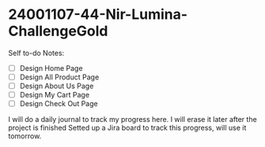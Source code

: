 ﻿# 24001107-44-Nir-Lumina-ChallengeGold

Self to-do Notes: 

- [ ] Design Home Page
- [ ] Design All Product Page
- [ ] Design About Us Page
- [ ] Design My Cart Page
- [ ] Design Check Out Page

I will do a daily journal to track my progress here. I will erase it later after the project is finished
Setted up a Jira board to track this progress, will use it tomorrow.
